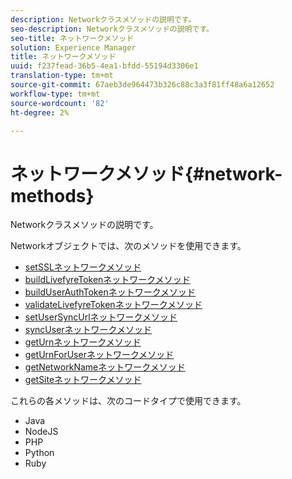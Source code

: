 ```yaml
---
description: Networkクラスメソッドの説明です。
seo-description: Networkクラスメソッドの説明です。
seo-title: ネットワークメソッド
solution: Experience Manager
title: ネットワークメソッド
uuid: f237fead-36b5-4ea1-bfdd-55194d3306e1
translation-type: tm+mt
source-git-commit: 67aeb3de964473b326c88c3a3f81ff48a6a12652
workflow-type: tm+mt
source-wordcount: '82'
ht-degree: 2%

---
```



# ネットワークメソッド{#network-methods}

Networkクラスメソッドの説明です。

Networkオブジェクトでは、次のメソッドを使用できます。

* [setSSLネットワークメソッド](#r_setssl_method)
* [buildLivefyreTokenネットワークメソッド](#r_buildlivefyretoken_method)
* [buildUserAuthTokenネットワークメソッド](#r_builduserauthtoken_method)
* [validateLivefyreTokenネットワークメソッド](#validatelivefyretoken_method)
* [setUserSyncUrlネットワークメソッド](#r_setusersyncurl_method)
* [syncUserネットワークメソッド](#r_syncuser_method)
* [getUrnネットワークメソッド](#r_geturn_method)
* [getUrnForUserネットワークメソッド](#r_geturnforuser_method)
* [getNetworkNameネットワークメソッド](#r_getnetworkname_method)
* [getSiteネットワークメソッド](#r_getsite_method)

これらの各メソッドは、次のコードタイプで使用できます。

* Java
* NodeJS
* PHP
* Python
* Ruby


